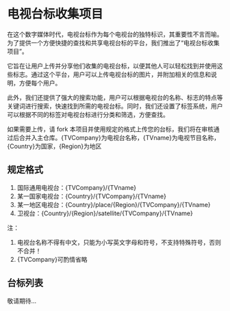 # 电视台标收集项目
在这个数字媒体时代，电视台标作为每个电视台的独特标识，其重要性不言而喻。为了提供一个方便快捷的查找和共享电视台标的平台，我们推出了“电视台标收集项目”。

它旨在让用户上传并分享他们收集的电视台标，以便其他人可以轻松找到并使用这些标志。通过这个平台，用户可以上传电视台标的图片，并附加相关的信息和说明，方便每个用户。

此外，我们还提供了强大的搜索功能，用户可以根据电视台的名称、标志的特点等关键词进行搜索，快速找到所需的电视台标。同时，我们还设置了标签系统，用户可以根据不同的标签对电视台标进行分类和筛选，方便查找。

如果需要上传，请 fork 本项目并使用规定的格式上传您的台标，我们将在审核通过后合并入主仓库。{TVCompany}为电视台名称，{TVname}为电视节目名称，{Country}为国家，{Region}为地区
## 规定格式
1. 国际通用电视台：{TVCompany}/{TVname}
2. 某一国家电视台：{Country}/{TVCompany}/{TVname}
3. 某一地区电视台：{Country}/place/{Region}/{TVCompany}/{TVname}
4. 卫视台：{Country}/{Region}/satellite/{TVCompany}/{TVname}

注：
1. 电视台名称不得有中文，只能为小写英文字母和符号，不支持特殊符号，否则不合并！
2. {TVCompany}可酌情省略
## 台标列表
敬请期待...
